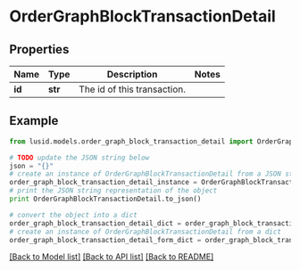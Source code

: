 # OrderGraphBlockTransactionDetail


## Properties
Name | Type | Description | Notes
------------ | ------------- | ------------- | -------------
**id** | **str** | The id of this transaction. | 

## Example

```python
from lusid.models.order_graph_block_transaction_detail import OrderGraphBlockTransactionDetail

# TODO update the JSON string below
json = "{}"
# create an instance of OrderGraphBlockTransactionDetail from a JSON string
order_graph_block_transaction_detail_instance = OrderGraphBlockTransactionDetail.from_json(json)
# print the JSON string representation of the object
print OrderGraphBlockTransactionDetail.to_json()

# convert the object into a dict
order_graph_block_transaction_detail_dict = order_graph_block_transaction_detail_instance.to_dict()
# create an instance of OrderGraphBlockTransactionDetail from a dict
order_graph_block_transaction_detail_form_dict = order_graph_block_transaction_detail.from_dict(order_graph_block_transaction_detail_dict)
```
[[Back to Model list]](../README.md#documentation-for-models) [[Back to API list]](../README.md#documentation-for-api-endpoints) [[Back to README]](../README.md)


